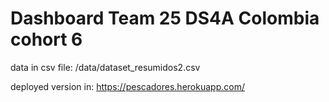 # Dashboard Team 25 DS4A Colombia cohort 6

data in csv file: /data/dataset_resumidos2.csv

deployed version in: https://pescadores.herokuapp.com/
